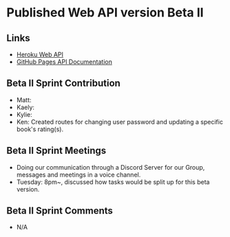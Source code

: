 # Published Web API version Beta II
 
## Links
- [Heroku Web API](https://group5-tcss460-web-api-865cf04f06ba.herokuapp.com/)
- [GitHub Pages API Documentation](https://mathewevan.github.io/group5-tcss460-web-api/docs)

## Beta II Sprint Contribution
- Matt: 
- Kaely: 
- Kylie: 
- Ken: Created routes for changing user password and updating a specific book's rating(s).

## Beta II Sprint Meetings
- Doing our communication through a Discord Server for our Group, messages and meetings in a voice channel.
- Tuesday: 8pm~, discussed how tasks would be split up for this beta version.

## Beta II Sprint Comments
- N/A

